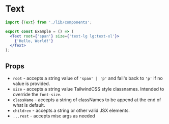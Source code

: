 # Text

```jsx
import {Text} from './lib/components';

export const Example = () => (
  <Text root={'span'} size={'text-lg lg:text-xl'}>
    {'Hello, World!'}
  </Text>
);
```

## Props
- `root` - accepts a string value of `'span' | 'p'` and fall's back to `'p'` if no value is provided.
- `size` - accepts a string value TailwindCSS style classnames. Intended to override the `font-size`. 
- `className` - accepts a string of classNames to be append at the end of what is default.
- `children` - accepts a string or other valid JSX elements.
- `...rest` - accepts misc args as needed